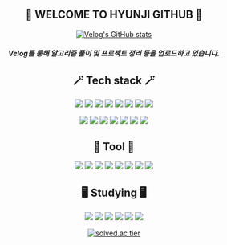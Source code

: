 <div align="center">
  
## 🍒 WELCOME TO HYUNJI GITHUB 🍒

[![Velog's GitHub stats](https://velog-readme-stats.vercel.app/api/badge?name=syub98774)](https://velog.io/@syub98774)
##### Velog를 통해 알고리즘 풀이 및 프로젝트 정리 등을 업로드하고 있습니다.

## 🪄 Tech stack 🪄

![](https://img.shields.io/badge/Next.js-000000?style=flat-square&logo=nextdotjs&logoColor=white)
![](https://img.shields.io/badge/React-61DAFB?style=flat-square&logo=React&logoColor=white)
![](https://img.shields.io/badge/TypeScript-3178C6?style=flat-square&logo=typescript&logoColor=white)
![](https://img.shields.io/badge/JavaScript-F7DF1E?style=flat-square&logo=javascript&logoColor=white)
![](https://img.shields.io/badge/HTML5-E34F26?style=flat-square&logo=html5&logoColor=white)
![](https://img.shields.io/badge/CSS3-1572B6?style=flat-square&logo=css3&logoColor=white)
![](https://img.shields.io/badge/styledcomponents-DB7093?style=flat-square&logo=styledcomponents&logoColor=white)
![](https://img.shields.io/badge/TailwindCSS-06B6D4?style=flat-square&logo=tailwindcss&logoColor=white)

![](https://img.shields.io/badge/Reactrouter-CA4245?style=flat-square&logo=reactrouter&logoColor=white)
![](https://img.shields.io/badge/Redux-764ABC?style=flat-square&logo=redux&logoColor=white)
![](https://img.shields.io/badge/axios-5A29E4?style=flat-square&logo=axios&logoColor=white)
![](https://img.shields.io/badge/ReactHookForm-EC5990?style=flat-square&logo=reacthookform&logoColor=white)
![](https://img.shields.io/badge/Storybook-FF4785?style=flat-square&logo=storybook&logoColor=white)
![](https://img.shields.io/badge/firebase-FFCA28?style=flat-square&logo=firebase&logoColor=white)
![](https://img.shields.io/badge/Vite-646CFF?style=flat-square&logo=Vite&logoColor=white)


## 🔧 Tool 🔧
![](https://img.shields.io/badge/Git-F05032?style=flat-square&logo=git&logoColor=white)
![](https://img.shields.io/badge/Github-181717?style=flat-square&logo=github&logoColor=white)
![](https://img.shields.io/badge/VScode-007ACC?style=flat-square&logo=visualstudiocode&logoColor=white)
![](https://img.shields.io/badge/eclipse-2C2255?style=flat-square&logo=eclipseide&logoColor=white)
![](https://img.shields.io/badge/postman-FF6C37?style=flat-square&logo=postman&logoColor=white)
![](https://img.shields.io/badge/Figma-F24E1E?style=flat-square&logo=figma&logoColor=white)
![](https://img.shields.io/badge/Slack-4A154B?style=flat-square&logo=slack&logoColor=white)
![](https://img.shields.io/badge/Notion-000000?style=flat-square&logo=notion&logoColor=white)

## 🖥️ Studying 🖥️

![](https://img.shields.io/badge/Node.js-5FA04E?style=flat-square&logo=nodedotjs&logoColor=white)
![](https://img.shields.io/badge/Jest-C21325?style=flat-square&logo=jest&logoColor=white)
![](https://img.shields.io/badge/Recoil-3578E5?style=flat-square&logo=recoil&logoColor=white)
![](https://img.shields.io/badge/Sass-CC6699?style=flat-square&logo=sass&logoColor=white)
![](https://img.shields.io/badge/SWR-000000?style=flat-square&logo=swr&logoColor=white)
![](https://img.shields.io/badge/ReactQuery-FF4154?style=flat-square&logo=reactquery&logoColor=white)

[![solved.ac tier](http://mazassumnida.wtf/api/generate_badge?boj=syub98774)](https://solved.ac/syub98774)
</div>
